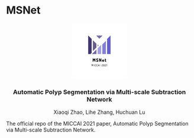 # MSNet
<p align="center">

  <img src="./image/logo.png" alt="Logo" width="150" height="auto">


  <h3 align="center">Automatic Polyp Segmentation via Multi-scale Subtraction Network</h3>

  <p align="center">
    Xiaoqi Zhao, Lihe Zhang, Huchuan Lu
<!--     <br />
    <a href="https://arxiv.org/pdf/2007.08074.pdf"><strong>⭐ arXiv »</strong></a>
    <a href="./2852.pdf" target="_black">[Slides]</a>
    <br /> -->
  </p>
</p>

The official repo of the MICCAI 2021 paper, Automatic Polyp Segmentation via Multi-scale Subtraction Network.
